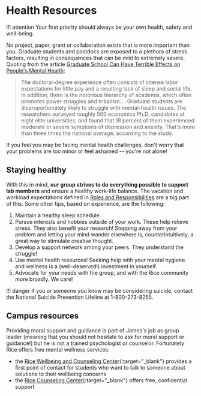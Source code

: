 # Health Resources

!!! attention
    Your first priority should always be your own health, safety and well-being.

No project, paper, grant or collaboration exists that is more important than you.
Graduate students and postdocs are exposed to a plethora of stress factors, resulting in consequences that can be mild to extremely severe.
Quoting from the article
[Graduate School Can Have Terrible Effects on People's Mental Health](https://www.theatlantic.com/education/archive/2018/11/anxiety-depression-mental-health-graduate-school/576769/):

> The doctoral-degree experience often consists of intense labor expectations for little  pay and a resulting lack of sleep and social life.
> In addition, there is the notorious hierarchy of academia, which often promotes power struggles and tribalism....
> Graduate students are disproportionately likely to struggle with mental-health issues.
> The researchers surveyed roughly 500 economics Ph.D. candidates at eight elite universities, and found that 18 percent of them experienced moderate or severe symptoms of depression and anxiety.
> That's more than three times the national average, according to the study.

If you feel you may be facing mental health challenges, don't worry that your problems are too minor or feel ashamed -- you're not alone!

## Staying healthy

With this in mind, **our group strives to do everything possible to support lab members** and ensure a healthy work-life balance.
The vacation and workload expectations defined in [Roles and Responsibilities](/expectations/) are a big part of this.
Some other tips, based on experience, are the following:

1. Maintain a healthy sleep schedule.
1. Pursue interests and hobbies outside of your work. These help relieve stress. They also benefit your research! Stepping away from your problem and letting your mind wander elsewhere is, counterintuitively, a great way to stimulate creative thought.
1. Develop a support network among your peers. They understand the struggle!
1. Use mental health resources! Seeking help with your mental hygiene and wellness is a (well-deserved!) investment in yourself.
1. Advocate for your needs with the group, and with the Rice community more broadly. We care!

!!! danger
    If you or someone you know may be considering suicide, contact the National Suicide Prevention Lifeline at 1-800-273-8255.

## Campus resources

Providing moral support and guidance is part of James's job as group leader (meaning that you should not hesitate to ask for moral support or guidance!) but he is not a trained psychologist or counselor.
Fortunately Rice offers free mental wellness services:

* the [Rice Wellbeing and Counseling Center](https://wellbeing.rice.edu/studentwellbeing){:target="_blank"} provides a first point of contact for students who want to talk to someone about solutions to their wellbeing concerns
* the [Rice Counseling Center](https://wellbeing.rice.edu/counseling-center/about-us){:target="_blank"} offers free, confidential support
